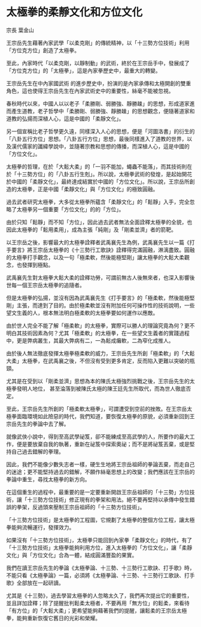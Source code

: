 # 太極拳的柔靜文化和方位文化

宗長
葉金山


王宗岳先生藉著內家武學「以柔克剛」的傳統精神，以「十三勢方位技術」利用「方位克方位」創造了太極拳。

至此，內家時代「以柔克剛，以靜制動」的武術，終於在王宗岳手中，發展成了「方位克方位」的「太極拳」，這是內家拳歷史中，最重大的轉變。

王宗岳先生在中內家國武術 的進步歷史中，扮演的是內家承傳和太極開創的雙重角色，這也使得王宗岳先生在內家武術史中的重要性，絲毫不能被忽視。

春秋時代以來，中國人以以老子「柔勝剛、弱勝強、靜勝趮」的思想，形成道家進而產生道教，老子哲學中「柔勝剛、弱勝強、靜勝趮」的思想觀念，便隨著道家和道教的弘揚而深植人心，這是中國的「柔靜文化」。

另一個宣稱比老子哲學更久遠，同樣深入人心的思想，便是「河圖洛書」的衍生的「八卦五行方位」思想。「八卦五行方位」思想，最後同樣進入了道教的世界，以及漢代儒家的讖緯學說中，並隨著宗教和思想的傳播，而深植人心，這是中國的「方位文化」。

太極拳的哲理，在於「大鬆大柔」的「一羽不能加，蠅蟲不能落」，而其技術則在於「十三勢方位」的「八卦五行生剋」。所以說，太極拳武術的發煌，是起始開花於中國的「柔靜文化」，最終達成結實於中國的「方位文化」。所以說，王宗岳所創造的太極拳，正是中國「柔靜文化」與「方位文化」的極致圓融。

過去武者研究太極拳，大多從太極拳所蘊含「柔靜文化」的「鬆靜」入手，完全忽略了太極拳另一個重要「方位文化」的的「方位」。

由於只知「鬆靜」而不知「方位」，因此過去武者無法全面詮釋太極拳的全貌，也因此太極拳的「鬆用柔用」，成為主張「純剛」及「剛柔並濟」者的箭靶。

以王宗岳之後，影響最大的太極拳詮釋者武禹襄先生為例，武禹襄先生以一篇《打手要言》將王宗岳太極拳的《十三勢行工歌訣》詮釋得完滿圓融，淋漓盡致。圓融的太極拳打手觀念，以及一句「極柔軟，然後能極堅剛」讓太極拳的大鬆大柔觀念，也發揮到極點。

武禹襄先生對太極拳大鬆大柔的詮釋功勞，可謂前無古人後無來者，也深入影響後世每一個王宗岳太極拳的追隨者。

但是太極拳的弘揚，並沒有因為武禹襄先生《打手要言》的「極柔軟，然後能極堅剛」主張，而達到了目的。由於極柔軟並沒有附加任何可操作性的技術說明，一些望文生義的人，根本無法明白極柔軟的太極拳要如何運作以應敵。

由於世人完全不能了解「極柔軟」的太極拳，實際可以勝人的理論究竟為何？更不明白其技術因素為何？尤其「極柔軟」的太極拳，在一些望文生義者的實踐過程中，更是弊病叢生，其最大弊病有二，一為鬆成癱軟，二為窄化成推人。

由於後人無法徹底發揮太極拳極柔軟的威力，王宗岳先生所創「極柔軟」的「大鬆大柔」太極拳，在武禹襄之後，不但沒有受到更多肯定，反而陷入更難以突破的瓶頸。

尤其是在受到以「剛柔並濟」思想為本的陳氏太極強烈挑戰之後，王宗岳先生的太極拳發明人地位， 甚至淪落到被陳氏太極的陳王廷先生所取代，而為世人徹底否定。

至此，王宗岳先生所創的「極柔軟太極拳」，可謂遭受到空前的挫敗。在王宗岳太極拳面臨環境如此險惡的時代，我們知道，要恢復太極拳的原貌，必須重新回到王宗岳先生的拳論中去了解。

就像武俠小說中，得到至高武學祕笈，卻不能練成至高武學的人，所要作的最大工作，便是要放棄自我的執著，重新在祕笈中探索奧祕；而不是將祕笈丟棄，或是堅持自己過去錯解的拳理。

因此，我們不能像少數失志者一樣，硬生生地將王宗岳祖師的拳論丟棄，而走自己的迷途；更不能堅持過去的錯解，不願作絲毫思想上的改變；我們應該在王宗岳的拳論中重生，尋找太極拳的新方向。

在這個重生的過程中，最重要的是一定要重新開啟王宗岳祖師的「十三勢」方位技術，讓「十三勢方位技術」修正現有的拳架和用法。絕不要再堅持以承傳中發生錯誤的拳架，反過頭來壓制王宗岳祖師的「十三勢方位技術」。

「十三勢方位技術」是太極拳的工程圖，它規劃了太極拳的整個方位工程，讓太極拳能夠流暢運行，發揮效力。

如果沒有「十三勢方位技術」，太極拳只能回到內家拳「柔靜文化」的時代，有了「十三勢方位技術」太極拳能夠利用方位，進入太極拳的「方位文化」，讓「柔靜文化」與「方位文化」合為一體，結成圓滿豐盈的果實。

我們在讀王宗岳先生的拳論《太極拳論、十三勢、十三勢行工歌訣、打手歌》時，不能只看《太極拳論》一篇，必須將《太極拳論、十三勢、十三勢行工歌訣、打手歌》全部放在一起研讀。

尤其是《十三勢》，過去學習太極拳的人忽略太久了，我們再次提出它的重要性，並且詳加詮釋；除了提醒批判鬆柔太極者，不要再用「無方位」的鬆柔，來看待「有方位」的「大鬆大柔」；更希望能夠藉著我們的提醒，讓鬆柔的王宗岳太極拳，能夠重新恢復它舊日的光彩和榮耀。